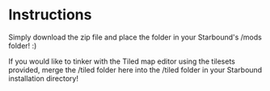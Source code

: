 # Instructions

Simply download the zip file and place the folder in your Starbound's /mods folder! :)

If you would like to tinker with the Tiled map editor using the tilesets provided, merge the
/tiled folder here into the /tiled folder in your Starbound installation directory!
